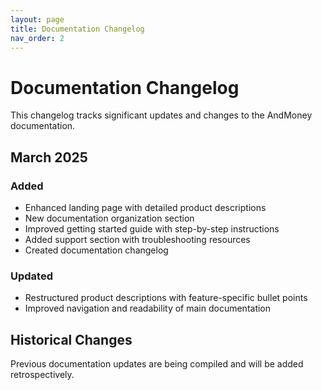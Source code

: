 ```yaml
---
layout: page
title: Documentation Changelog
nav_order: 2
---
```


# Documentation Changelog

This changelog tracks significant updates and changes to the AndMoney documentation.

## March 2025

### Added
- Enhanced landing page with detailed product descriptions
- New documentation organization section
- Improved getting started guide with step-by-step instructions
- Added support section with troubleshooting resources
- Created documentation changelog

### Updated
- Restructured product descriptions with feature-specific bullet points
- Improved navigation and readability of main documentation

## Historical Changes

Previous documentation updates are being compiled and will be added retrospectively.

